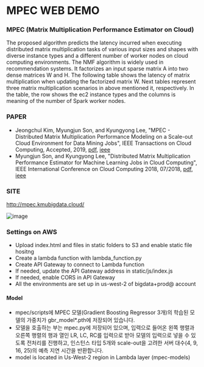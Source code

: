 # MPEC WEB DEMO
### MPEC (Matrix Multiplication Performance Estimator on Cloud)
The proposed algorithm predicts the latency incurred when executing distributed matrix multiplication tasks of various input sizes and shapes with diverse instance types and a different number of worker nodes on cloud computing environments. The NMF algorithm is widely used in recommendation systems. It factorizes an input sparse matrix A into two dense matrices W and H. The following table shows the latency of matrix multiplication when updating the factorized matrix W. Next tables represent three matrix multiplication scenarios in above mentioned it, respectively. In the table, the row shows the ec2 instance types and the columns is meaning of the number of Spark worker nodes.

### PAPER
 - Jeongchul Kim, Myungjun Son, and Kyungyong Lee, "MPEC - Distributed Matrix Multiplication Performance Modeling on a Scale-out Cloud Environment for Data Mining Jobs", IEEE Transactions on Cloud Computing, Accepted, 2019, [pdf](http://leeky.me/publications/mpec-tcc.pdf), [ieee](https://ieeexplore.ieee.org/document/8887190) 
 - Myungjun Son, and Kyungyong Lee, "Distributed Matrix Multiplication Performance Estimator for Machine Learning Jobs in Cloud Computing", IEEE International Conference on Cloud Computing 2018, 07/2018, [pdf](http://leeky.me/publications/cloud_2018.pdf), [ieee](https://ieeexplore.ieee.org/document/8457857)

### SITE
http://mpec.kmubigdata.cloud/

![image](https://user-images.githubusercontent.com/10591350/71336330-fcc90080-2589-11ea-9a47-2a1dbe9a2b1d.png)

### Settings on AWS
- Upload index.html and files in static folders to S3 and enable static file hositng
- Create a lambda function with lambda_function.py
- Create API Gateway to connect to Lambda function
- If needed, update the API Gateway address in static/js/index.js
- If needed, enable CORS in API Gateway
- All the environments are set up in us-west-2 of bigdata+prod@ account

#### Model
 - mpec/scripts에 MPEC 모델(Gradient Boosting Regressor 3개)의 학습된 모델의 가중치가 gbr_model*.pth에 저장되어 있습니다.
 - 모델을 호출하는 부는 mpec.py에 저장되어 있으며, 입력으로 들어온 왼쪽 행렬과 오른쪽 행렬의 행과 열인 LR, LC, RC를 입력으로 받아 모델의 입력으로 넣을 수 있도록 전처리를 진행하고, 인스턴스 타입 5개와 scale-out을 고려한 서버 대수(4, 9, 16, 25)의 예측 지연 시간을 반환합니다. 
 - model is located in Us-West-2 region in Lambda layer (mpec-models)
